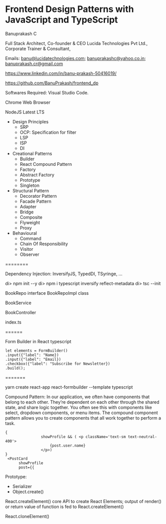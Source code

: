 # Frontend Design Patterns with JavaScript and TypeScript

Banuprakash C

Full Stack Architect,
Co-founder & CEO Lucida Technologies Pvt Ltd.,
Corporate Trainer & Consultant,

Emails: banu@lucidatechnologies.com; banuprakashc@yahoo.co.in; banuprakash.cr@gmail.com

https://www.linkedin.com/in/banu-prakash-50416019/

https://github.com/BanuPrakash/frontend_dp

Softwares Required:
Visual Studio Code.

Chrome Web Browser

NodeJS Latest LTS


* Design Principles
    * SRP
    * OCP: Specification for filter
    * LSP
    * ISP
    * DI
* Creational Patterns
    * Builder
    * React Compound Pattern
    * Factory
    * Abstract Factory
    * Prototype
    * Singleton
* Structural Pattern
    * Decorator Pattern
    * Facade Pattern
    * Adapter
    * Bridge
    * Composite
    * Flyweight
    * Proxy
* Behavioural 
    * Command
    * Chain Of Responsibility 
    * Visitor
    * Observer

========


Dependency Injection:
InversifyJS, TypedDI, TSyringe, ...

di> npm init --y
di> npm i typescript inversify reflect-metadata
di> tsc --init

BookRepo interface
BookRepoImpl class

BookService

BookController

index.ts

======

Form Builder in React typescript

    let elements = FormBuilder()
    .input({"label": "Name})
    .input({"label": "Email})
    .checkbox({"label": "Subscribe for Newsletter})
    .build();

   =======

 yarn create react-app react-formbuilder --template typescript

Compound Pattern:
In our application, we often have components that belong to each other. 
They’re dependent on each other through the shared state, and share logic together. 
You often see this with components like select, dropdown components, or menu items. The compound component pattern allows you to create components that all work together to perform a task.

```
{
                showProfile && ( <p className='text-sm text-neutral-400'>
                    {post.user.name}
                </p>)
}
 <PostCard 
      showProfile
      post={{
```

Prototype:
* Serializer
* Object.create()

React.createElement() core API to create React Elements; output of render() or return value of function is fed to React.createElement()

React.cloneElement() 